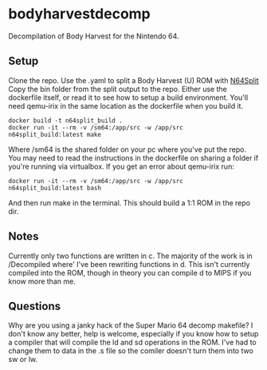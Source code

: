 # bodyharvestdecomp

Decompilation of Body Harvest for the Nintendo 64.

## Setup
Clone the repo.
Use the .yaml to split a Body Harvest (U) ROM with [N64Split](https://github.com/queueRAM/sm64tools)
Copy the bin folder from the split output to the repo.
Either use the dockerfile itself, or read it to see how to setup a build environment.
You'll need qemu-irix in the same location as the dockerfile when you build it.
```
docker build -t n64split_build .
docker run -it --rm -v /sm64:/app/src -w /app/src n64split_build:latest make
```
Where /sm64 is the shared folder on your pc where you've put the repo.
You may need to read the instructions in the dockerfile on sharing a folder if you're running via virtualbox.
If you get an error about qemu-irix run:
```
docker run -it --rm -v /sm64:/app/src -w /app/src n64split_build:latest bash
```
And then run make in the terminal.
This should build a 1:1  ROM in the repo dir.

## Notes

Currently only two functions are written in c.
The majority of the work is in /Decompiled where' I've been rewriting functions in d.
This isn't currently compiled into the ROM, though in theory you can compile d to MIPS if you know more than me.

## Questions
Why are you using a janky hack of the Super Mario 64 decomp makefile?
I don't know any better, help is welcome, especially if you know how to setup a compiler that will compile the ld and sd operations in the ROM. I've had to change them to data in the .s file so the comiler doesn't turn them into two sw or lw.